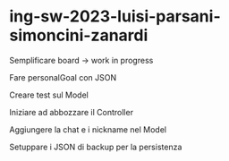 # ing-sw-2023-luisi-parsani-simoncini-zanardi

Semplificare board -> work in progress

Fare personalGoal con JSON

Creare test sul Model

Iniziare ad abbozzare il Controller

Aggiungere la chat e i nickname nel Model

Setuppare i JSON di backup per la persistenza
